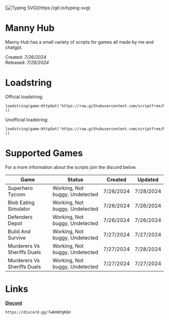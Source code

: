 [![Typing SVG](https://readme-typing-svg.demolab.com?font=Fira+Code&size=40&duration=7500&pause=1000&color=00FF00&background=000000&center=true&vCenter=true&width=1000&height=100&lines=Welcome+to+Manny+Hub.)](https://git.io/typing-svg)

# Manny Hub

Manny Hub has a small variety of scripts for games all made by me and chatgpt.

Created: _7/26/2024_
<br>
Released: _7/26/2024_


# Loadstring

Official loadstring:
```
loadstring(game:HttpGet('https://raw.githubusercontent.com/scriptfree/MannyHub/main/Launcher/MannyV1'))()
```

Unofficial loadstring:
```
loadstring(game:HttpGet('https://raw.githubusercontent.com/scriptfree/MannyHub/main/Launcher/MannyDev'))()
```

# Supported Games

For a more information about the scripts join the discord below.
<table>
<thead>
<tr>
<th>Game</th>
<th>Status</th>
<th>Created</th>
<th>Updated</th>
</tr>
</thead>
<tbody>
<tr>
<td>Superhero Tycoon</td>
<td>Working, Not buggy, Undetected</td>
<td>7/26/2024</td>
<td>7/28/2024</td>
</tr>
<tr>
<td>Blob Eating Simulator</td>
<td>Working, Not buggy, Undetected</td>
<td>7/26/2024</td>
<td>7/26/2024</td>
</tr>
<tr>
<td>Defenders Depot</td>
<td>Working, Not buggy, Undetected</td>
<td>7/26/2024</td>
<td>7/26/2024</td>
</tr>
<tr>
<td>Build And Survive</td>
<td>Working, Not buggy, Undetected</td>
<td>7/27/2024</td>
<td>7/27/2024</td>
</tr>
<tr>
<td>Murderers Vs Sheriffs Duels</td>
<td>Working, Not buggy, Undetected</td>
<td>7/27/2024</td>
<td>7/28/2024</td>
</tr>
<tr>
<td>Murderers Vs Sheriffs Duels</td>
<td>Working, Not buggy, Undetected</td>
<td>7/27/2024</td>
<td>7/27/2024</td>
</tr>
</tbody>
</table>


# Links

<a href="https://discord.gg/7wKHbPgKQd" target="_Blank">**Discord**</a>
```
https://discord.gg/7wKHbPgKQd
```
